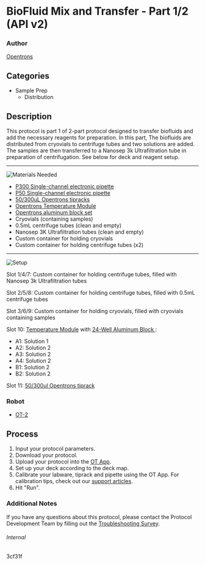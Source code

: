 # BioFluid Mix and Transfer - Part 1/2 (API v2)

### Author
[Opentrons](https://opentrons.com/)



## Categories
* Sample Prep
	* Distribution


## Description
This protocol is part 1 of 2-part protocol designed to transfer biofluids and add the necessary reagents for preparation. In this part, The biofluids are distributed from cryovials to centrifuge tubes and two solutions are added. The samples are then transferred to a Nanosep 3k Ultrafiltration tube in preparation of centrifugation. See below for deck and reagent setup.

---
![Materials Needed](https://s3.amazonaws.com/opentrons-protocol-library-website/custom-README-images/001-General+Headings/materials.png)

* [P300 Single-channel electronic pipette](https://shop.opentrons.com/collections/ot-2-robot/products/single-channel-electronic-pipette)
* [P50 Single-channel electronic pipette](https://shop.opentrons.com/collections/ot-2-robot/products/single-channel-electronic-pipette)
* [50/300uL Opentrons tipracks](https://shop.opentrons.com/collections/opentrons-tips/products/opentrons-300ul-tips)
* [Opentrons Temperature Module](https://shop.opentrons.com/collections/hardware-modules/products/tempdeck)
* [Opentrons aluminum block set](https://shop.opentrons.com/collections/hardware-modules/products/aluminum-block-set)
* Cryovials (containing samples)
* 0.5mL centrifuge tubes (clean and empty)
* Nanosep 3K Ultrafiltration tubes (clean and empty)
* Custom container for holding cryovials
* Custom container for holding centrifuge tubes (x2)

---
![Setup](https://s3.amazonaws.com/opentrons-protocol-library-website/custom-README-images/001-General+Headings/Setup.png)

Slot 1/4/7: Custom container for holding centrifuge tubes, filled with Nanosep 3k Ultrafiltration tubes

Slot 2/5/8: Custom container for holding centrifuge tubes, filled with 0.5mL centrifuge tubes

Slot 3/6/9: Custom container for holding cryovials, filled with cryovials containing samples

Slot 10: [Temperature Module](https://shop.opentrons.com/collections/hardware-modules/products/tempdeck) with [24-Well Aluminum Block ](https://shop.opentrons.com/collections/hardware-modules/products/aluminum-block-set):
* A1: Solution 1
* A2: Solution 2
* A3: Solution 2
* A4: Solution 2
* B1: Solution 2
* B2: Solution 2

Slot 11: [50/300ul Opentrons tiprack](https://shop.opentrons.com/collections/opentrons-tips/products/opentrons-300ul-tips)


### Robot
* [OT-2](https://opentrons.com/ot-2)

## Process

1. Input your protocol parameters.
2. Download your protocol.
3. Upload your protocol into the [OT App](https://opentrons.com/ot-app).
4. Set up your deck according to the deck map.
5. Calibrate your labware, tiprack and pipette using the OT App. For calibration tips, check out our [support articles](https://support.opentrons.com/en/collections/1559720-guide-for-getting-started-with-the-ot-2).
6. Hit "Run".

### Additional Notes

If you have any questions about this protocol, please contact the Protocol Development Team by filling out the [Troubleshooting Survey](https://protocol-troubleshooting.paperform.co/).

###### Internal
3cf31f